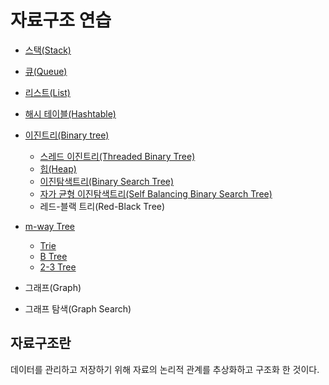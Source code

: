 # 자료구조 연습

- [스택(Stack)](stack/)

- [큐(Queue)](queue/)

- [리스트(List)](list/)

- [해시 테이블(Hashtable)](hashtable/)

- [이진트리(Binary tree)](binary-tree/)
  - [스레드 이진트리(Threaded Binary Tree)](binary-tree/threaded-binary-tree/)
  - [힙(Heap)](binary-tree/heap/)
  - [이진탐색트리(Binary Search Tree)](binary-tree/binary-search-tree/)
  - [자가 균형 이진탐색트리(Self Balancing Binary Search Tree)](binary-tree/self-balancing-bst/)
  - 레드-블랙 트리(Red-Black Tree)

- [m-way Tree](m-way-tree/)
  - [Trie](m-way-tree/trie/)
  - [B Tree](m-way-tree/b-tree/)
  - [2-3 Tree](m-way-tree/2-3-tree/)

- 그래프(Graph)

- 그래프 탐색(Graph Search)

## 자료구조란

데이터를 관리하고 저장하기 위해 자료의 논리적 관계를 추상화하고 구조화 한 것이다.
